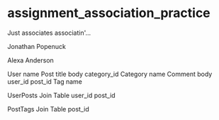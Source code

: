 # assignment_association_practice
Just associates associatin'...

Jonathan Popenuck

Alexa Anderson

User
  name
Post
  title
  body
  category_id
Category
  name
Comment
  body
  user_id
  post_id
Tag
  name

UserPosts Join Table
  user_id
  post_id

PostTags Join Table
  post_id
